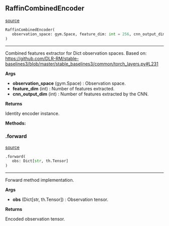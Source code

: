#


## RaffinCombinedEncoder
[source](https://github.com/RLE-Foundation/rllte/blob/main/rllte/xploit/encoder/raffin_combined_encoder.py/#L37)
```python 
RaffinCombinedEncoder(
   observation_space: gym.Space, feature_dim: int = 256, cnn_output_dim: int = 256
)
```


---
Combined features extractor for Dict observation spaces.
Based on: https://github.com/DLR-RM/stable-baselines3/blob/master/stable_baselines3/common/torch_layers.py#L231


**Args**

* **observation_space** (gym.Space) : Observation space.
* **feature_dim** (int) : Number of features extracted.
* **cnn_output_dim** (int) : Number of features extracted by the CNN.


**Returns**

Identity encoder instance.


**Methods:**


### .forward
[source](https://github.com/RLE-Foundation/rllte/blob/main/rllte/xploit/encoder/raffin_combined_encoder.py/#L69)
```python
.forward(
   obs: Dict[str, th.Tensor]
)
```

---
Forward method implementation.


**Args**

* **obs** (Dict[str, th.Tensor]) : Observation tensor.


**Returns**

Encoded observation tensor.
